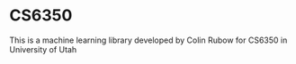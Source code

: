 # CS6350
This is a machine learning library developed by Colin Rubow for CS6350 in University of Utah

